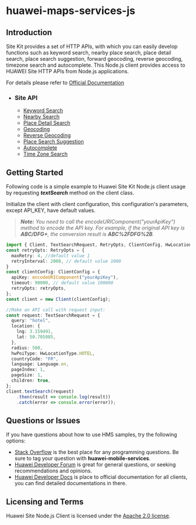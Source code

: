 # huawei-maps-services-js

## Introduction

Site Kit provides a set of HTTP APIs, with which you can easily develop functions such as keyword search, nearby place search, place detail search, place search suggestion, forward geocoding, reverse geocoding, timezone search and autocomplete. This Node.js client provides access to HUAWEI Site HTTP APIs from Node.js applications.

For details please refer to [Official Documentation](https://developer.huawei.com/consumer/en/doc/development/HMSCore-Guides/web-api-introduction-0000001050162828) 

- ### Site API

    - [Keyword Search](https://developer.huawei.com/consumer/en/doc/development/HMSCore-References/webapi-keyword-search-0000001050161916)
    - [Nearby Search](https://developer.huawei.com/consumer/en/doc/development/HMSCore-References/webapi-nearby-search-0000001050163873)
    - [Place Detail Search](https://developer.huawei.com/consumer/en/doc/development/HMSCore-References/webapi-detail-search-0000001050161918)
    - [Geocoding](https://developer.huawei.com/consumer/en/doc/development/HMSCore-References/webapi-forward-geo-0000001050163921)
    - [Reverse Geocoding](https://developer.huawei.com/consumer/en/doc/development/HMSCore-References/webapi-reverse-geo-0000001050161968)
    - [Place Search Suggestion](https://developer.huawei.com/consumer/en/doc/development/HMSCore-References/webapi-query-suggestion-0000001050161966)
    - [Autocomplete](https://developer.huawei.com/consumer/en/doc/development/HMSCore-References/autocomplete-0000001052250492)
    - [Time Zone Search](https://developer.huawei.com/consumer/en/doc/development/HMSCore-References/webapi-time-zone-0000001050161920)

## Getting Started

Following code is a simple example to Huawei Site Kit Node.js client usage by requesting ***textSearch*** method on the client class.

Initialize the client with client configuration, this configuration's parameters, except API_KEY, have default values.

> ***Note:** You need to call the encodeURIComponent("yourApiKey") method to encode the API key. For example, if the original API key is **ABC/DFG+**, the conversion result is **ABC%2FDFG%2B**.*

```ts
import { Client, TextSearchRequest, RetryOpts, ClientConfig, HwLocationType, Language } from "@hwpay/huawei-map-services-js";
const retryOpts: RetryOpts = {
  maxRetry: 4, //default value 1
  retryInterval: 2000, // default value 1000
}
const clientConfig: ClientConfig = {
  apiKey: encodeURIComponent("yourApiKey"),
  timeout: 90000, // default value 100000
  retryOpts: retryOpts,
};
const client = new Client(clientConfig);

//Make an API call with request input:
const request: TextSearchRequest = {
  query: "hotel",
  location: {
    lng: 3.159491,
    lat: 50.705085,
  },
  radius: 500,
  hwPoiType: HwLocationType.HOTEL,
  countryCode: "FR",
  language: Language.en,
  pageIndex: 1,
  pageSize: 1,
  children: true,
};
client.textSearch(request)
    .then(result => console.log(result))
    .catch(error => console.error(error));
```
## Questions or Issues

If you have questions about how to use HMS samples, try the following options:

- [Stack Overflow](https://stackoverflow.com/questions/tagged/huawei-mobile-services) is the best place for any programming questions. Be sure to tag your question with **huawei-mobile-services**.
- [Huawei Developer Forum](https://forums.developer.huawei.com/forumPortal/en/home) is great for general questions, or seeking recommendations and opinions.
- [Huawei Developer Docs](https://developer.huawei.com/consumer/en/) is place to official documentation for all clients, you can find detailed documentations in there.

## Licensing and Terms

Huawei Site Node.js Client is licensed under the [Apache 2.0 license](LICENSE).
